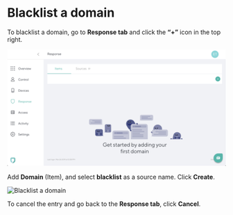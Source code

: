 # Blacklist a domain

To blacklist a domain, go to **Response tab** and click the **“+”** icon in the top right. 

![Blacklist a domain](imgs/response_blacklist_domains.png)

Add **Domain** (Item), and select **blacklist** as a source name. Click **Create**. 

![Blacklist a domain](imgs/response_blacklist_domain2.png)

To cancel the entry and go back to the **Response tab**, click **Cancel**.
